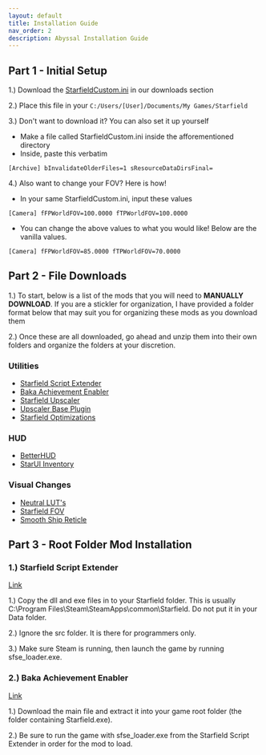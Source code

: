 ```yaml
---
layout: default
title: Installation Guide
nav_order: 2
description: Abyssal Installation Guide
---
```


## **Part 1 - Initial Setup**

1.) Download the [StarfieldCustom.ini]() in our downloads section

2.) Place this file in your `C:/Users/[User]/Documents/My Games/Starfield`

3.) Don't want to download it? You can also set it up yourself

- Make a file called StarfieldCustom.ini inside the afforementioned directory
- Inside, paste this verbatim

`[Archive]
bInvalidateOlderFiles=1
sResourceDataDirsFinal=`

4.) Also want to change your FOV? Here is how!

- In your same StarfieldCustom.ini, input these values

`[Camera]
fFPWorldFOV=100.0000
fTPWorldFOV=100.0000`

- You can change the above values to what you would like! Below are the vanilla values.

`[Camera]
fFPWorldFOV=85.0000
fTPWorldFOV=70.0000`

## **Part 2 - File Downloads**

1.) To start, below is a list of the mods that you will need to **MANUALLY DOWNLOAD**. If you are a stickler for organization, I have provided a folder format below that may suit you for organizing these mods as you download them

2.) Once these are all downloaded, go ahead and unzip them into their own folders and organize the folders at your discretion.

### **Utilities**

- [Starfield Script Extender](https://www.nexusmods.com/starfield/mods/106)
- [Baka Achievement Enabler](https://www.nexusmods.com/starfield/mods/658)
- [Starfield Upscaler](https://www.nexusmods.com/starfield/mods/111)
- [Upscaler Base Plugin](https://www.nexusmods.com/site/mods/502)
- [Starfield Optimizations](https://www.nexusmods.com/starfield/mods/104)

### **HUD**

- [BetterHUD](https://www.nexusmods.com/starfield/mods/214)
- [StarUI Inventory](https://www.nexusmods.com/starfield/mods/773)

### **Visual Changes**

- [Neutral LUT's](https://www.nexusmods.com/starfield/mods/323)
- [Starfield FOV](https://www.nexusmods.com/starfield/mods/99)
- [Smooth Ship Reticle](https://www.nexusmods.com/starfield/mods/270)

## **Part 3 - Root Folder Mod Installation**

### **1.) Starfield Script Extender**

[Link](https://www.nexusmods.com/starfield/mods/106)

1.) Copy the dll and exe files in to your Starfield folder. This is usually C:\Program Files\Steam\SteamApps\common\Starfield\. Do not put it in your Data folder.

2.) Ignore the src folder. It is there for programmers only.

3.) Make sure Steam is running, then launch the game by running sfse_loader.exe.

### **2.) Baka Achievement Enabler**

[Link](https://www.nexusmods.com/starfield/mods/658)

1.) Download the main file and extract it into your game root folder (the folder containing Starfield.exe).

2.) Be sure to run the game with sfse_loader.exe from the Starfield Script Extender in order for the mod to load.
